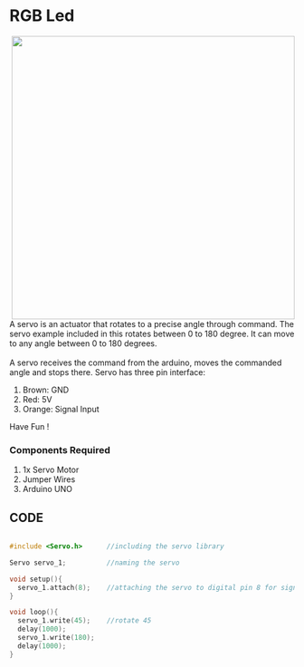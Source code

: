 <h1>RGB Led</h1>

<div>
    <img width=500 align=right src="https://github.com/Curovearth/Dive-into-Electronics/blob/main/Basics%20of%20Arduino/07-Servo%20Motor/Servo%20motor.png">
    <p>A servo is an actuator that rotates to a precise angle through command. The servo example included in this rotates between 0 to 180 degree. It can move to any angle between 0 to 180 degrees.<br><br>
      A servo receives the command from the arduino, moves the commanded angle and stops there. Servo has three pin interface:
      <ol>
        <li>Brown: GND</li>
        <li>Red: 5V</li>
        <li>Orange: Signal Input</li>
      </ol>
  Have Fun !</p>
    
  <h3>Components Required</h3>
  <ol>
    <li>1x Servo Motor</li>
    <li>Jumper Wires</li>
    <li>Arduino UNO</li>
  </ol>
    
</div>


  
## CODE
```C++

#include <Servo.h>      //including the servo library

Servo servo_1;          //naming the servo

void setup(){
  servo_1.attach(8);    //attaching the servo to digital pin 8 for signal input
}

void loop(){
  servo_1.write(45);    //rotate 45
  delay(1000);
  servo_1.write(180);
  delay(1000);
}


```
